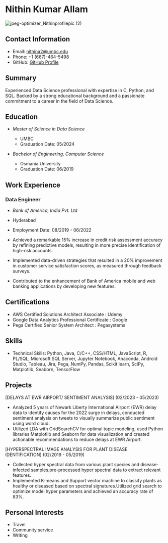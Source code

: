 

# Nithin Kumar Allam
![jpeg-optimizer_Nithinprofilepic (2)](https://github.com/Nithin3636/UMBC-DATA606-Capstone/assets/145934081/0845198f-0ce6-444e-af93-8477b8af8b9f)



## Contact Information
- Email: nithina2@umbc.edu
- Phone: +1 (667)-464-5498
- GitHub: [GitHub Profile](https://https://github.com/Nithin3636)

## Summary
Experienced Data Science professional with expertise in C, Python, and SQL. Backed by a strong educational background and a passionate commitment to a career in the field of Data Science.
## Education
- *Master of Science in Data Science*
  - UMBC
  - Graduation Date: 05/2024

- *Bachelor of Engineering, Computer Science*
  - Osmania University
  - Graduation Date: 06/2019

## Work Experience
### Data Engineer
- *Bank of America, India Pvt. Ltd*
- Hyderabad
- Employment Date: 08/2019 - 06/2022 
- Achieved a remarkable 15% increase in credit risk assessment accuracy by refining predictive models, resulting in more precise identification
  of high-risk accounts.

- Implemented data-driven strategies that resulted in a 20% improvement in customer service satisfaction scores, as measured through
  feedback surveys.

- Contributed to the enhancement of Bank of America mobile and web banking applications by developing new features.

## Certifications
- AWS Certified Solutions Architect Associate
  : Udemy
- Google Data Analytics Professional Certificate
  : Google 
- Pega Certified Senior System Architect
  : Pegasystems 

## Skills
- Technical Skills: Python, Java, C/C++, CSS/HTML, JavaScript, R, PL/SQL, Microsoft SQL Server,
  Jupyter Notebook, Anaconda, Android Studio, Tableau, Jira, Pega, NumPy, Pandas, Scikit learn,
  SciPy, Matplotlib, Seaborn, TensorFlow
## Projects
[DELAYS AT EWR AIRPORT/ SENTIMENT ANALYSIS] (02/2023 - 05/2023)
  
- Analyzed 5 years of Newark Liberty International Airport (EWR) delay data to identify causes for the 2022 surge in delays,
  conducted sentiment analysis on tweets to visually summarize public sentiment using word cloud.
- Utilized LDA with GridSearchCV for optimal topic modeling, used Python libraries Matplotlib and Seaborn for data visualization and
  created actionable recommendations to reduce delays at EWR Airport.

[HYPERSPECTRAL IMAGE ANALYSIS FOR PLANT DISEASE IDENTIFICATION] (02/2019 - 05/2019)
- Collected hyper spectral data from various plant species and disease-infected samples.pre-processed hyper spectral data to extract
  relevant features.
- Implemented K-means and Support vector machine to classify plants as healthy or diseased based on spectral signatures.Utilized grid search
  to optimize model hyper parameters and achieved an accuracy rate of 83%.

## Personal Interests
- Travel
- Community service
- Writing

